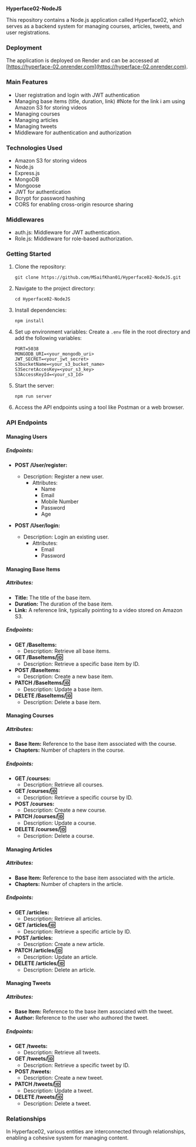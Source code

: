 
**Hyperface02-NodeJS**

This repository contains a Node.js application called Hyperface02, which serves as a backend system for managing courses, articles, tweets, and user registrations.


### Deployment
The application is deployed on Render and can be accessed at [https://hyperface-02.onrender.com](https://hyperface-02.onrender.com).


### Main Features
- User registration and login with JWT authentication
- Managing base items (title, duration, link) #Note for the link i am using Amazon S3 for storing videos 
- Managing courses
- Managing articles
- Managing tweets
- Middleware for authentication and authorization


### Technologies Used
- Amazon S3 for storing videos
- Node.js
- Express.js
- MongoDB
- Mongoose
- JWT for authentication
- Bcrypt for password hashing
- CORS for enabling cross-origin resource sharing

### Middlewares
- auth.js: Middleware for JWT authentication.
- Role.js: Middleware for role-based authorization.




### Getting Started
1. Clone the repository:
   ```
   git clone https://github.com/MSaifKhan01/Hyperface02-NodeJS.git
   ```
2. Navigate to the project directory:
   ```
   cd Hyperface02-NodeJS
   ```
3. Install dependencies:
   ```
   npm install
   ```
4. Set up environment variables:
   Create a `.env` file in the root directory and add the following variables:
   ```
   PORT=5038
   MONGODB_URI=<your_mongodb_uri>
   JWT_SECRET=<your_jwt_secret>
   S3bucketName=<your_s3_bucket_name>
   S3SecretAccesKey=<your_s3_key>
   S3AccessKeyId=<your_s3_Id>
   ```
5. Start the server:
   ```
   npm run server
   ```
6. Access the API endpoints using a tool like Postman or a web browser.



### API Endpoints

#### Managing Users

##### Endpoints:
- **POST /User/register:** 
  - Description: Register a new user.
    - Attributes:
      - Name
      - Email
      - Mobile Number
      - Password
      - Age

- **POST /User/login:** 
  - Description: Login an existing user.
    - Attributes:
      - Email
      - Password

####  Managing Base Items

##### Attributes:
- **Title:** The title of the base item.
- **Duration:** The duration of the base item.
- **Link:** A reference link, typically pointing to a video stored on Amazon S3.

##### Endpoints:
- **GET /BaseItems:** 
  - Description: Retrieve all base items.
- **GET /BaseItems/:id:** 
  - Description: Retrieve a specific base item by ID.
- **POST /BaseItems:** 
  - Description: Create a new base item.
- **PATCH /BaseItems/:id:** 
  - Description: Update a base item.
- **DELETE /BaseItems/:id:** 
  - Description: Delete a base item.



#### Managing Courses

##### Attributes:
- **Base Item:** Reference to the base item associated with the course.
- **Chapters:** Number of chapters in the course.

##### Endpoints:
- **GET /courses:** 
  - Description: Retrieve all courses.
- **GET /courses/:id:** 
  - Description: Retrieve a specific course by ID.
- **POST /courses:** 
  - Description: Create a new course.
- **PATCH /courses/:id:** 
  - Description: Update a course.
- **DELETE /courses/:id:** 
  - Description: Delete a course.




#### Managing Articles

##### Attributes:
- **Base Item:** Reference to the base item associated with the article.
- **Chapters:** Number of chapters in the article.

##### Endpoints:
- **GET /articles:** 
  - Description: Retrieve all articles.
- **GET /articles/:id:** 
  - Description: Retrieve a specific article by ID.
- **POST /articles:** 
  - Description: Create a new article.
- **PATCH /articles/:id:** 
  - Description: Update an article.
- **DELETE /articles/:id:** 
  - Description: Delete an article.
#### Managing Tweets

##### Attributes:
- **Base Item:** Reference to the base item associated with the tweet.
- **Author:** Reference to the user who authored the tweet.

##### Endpoints:
- **GET /tweets:** 
  - Description: Retrieve all tweets.
- **GET /tweets/:id:** 
  - Description: Retrieve a specific tweet by ID.
- **POST /tweets:** 
  - Description: Create a new tweet.
- **PATCH /tweets/:id:** 
  - Description: Update a tweet.
- **DELETE /tweets/:id:** 
  - Description: Delete a tweet.


### Relationships
In Hyperface02, various entities are interconnected through relationships, enabling a cohesive system 
for managing content. 



